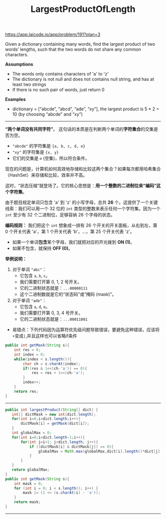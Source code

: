 ﻿---
layout: default
title: LargestProductOfLength
narrow: true
---
https://app.laicode.io/app/problem/191?plan=3

Given a dictionary containing many words, find the largest product of two words’ lengths, such that the two words do not share any common characters.

**Assumptions**

- The words only contains characters of 'a' to 'z'
- The dictionary is not null and does not contains null string, and has at least two strings
- If there is no such pair of words, just return 0

**Examples**

- dictionary = [“abcde”, “abcd”, “ade”, “xy”], the largest product is 5 * 2 = 10 (by choosing “abcde” and “xy”)
***
**“两个单词没有共同字符”**。
这句话的本质是在判断两个单词的**字符集合**的交集是否为空。
- `"abcde"` 的字符集是 `{a, b, c, d, e}`
- `"xy"` 的字符集是 `{x, y}`
- 它们的交集是 `∅` (空集)，所以符合条件。

现在的问题是，计算机如何高效地存储和比较这两个集合？如果每次都用哈希集合（HashSet）来存储和比较，效率并不高。

这时，“状态压缩”就登场了。它的核心思想是：**用一个整数的二进制位来“编码”这个字符集**。

由于题目规定单词只包含 'a' 到 'z' 的小写字母，总共 **26** 个。这提供了一个关键线索：我们可以用一个 32 位的 `int` 类型的整数来表示任何一个字符集。因为一个 `int` 至少有 32 个二进制位，足够容纳 26 个字母的状态。

**编码规则：** 我们把这个 `int` 想象成一排有 26 个开关的开关面板，从右到左，第 0 个开关代表 'a'，第 1 个开关代表 'b'，...，第 25 个开关代表 'z'。
- 如果一个单词**包含**某个字母，我们就把对应的开光拨到 **ON (1)**。
- 如果不包含，就保持 **OFF (0)**。

**举例说明：**
1. 对于单词 `"abc"`：
    - 它包含 `a`, `b`, `c`。
    - 我们需要打开第 0, 1, 2 号开关。
    - 它的二进制状态就是：`...00000111`
    - 这个二进制数就是它的“状态码”或“掩码 (mask)”。
2. 对于单词 `"ade"`：
    - 它包含 `a`, `d`, `e`。
    - 我们需要打开第 0, 3, 4 号开关。
    - 它的二进制状态就是：`...00011001`

- 易错点：下列代码因为运算符优先级问题导致错误，要避免这种错误，应该将`+`变成`|`,并且这样也可以省略if条件
```java
public int getMask(String s){  
    int res = 0;  
    int index = 0;  
    while(index < s.length()){  
        char ch = s.charAt(index);  
        if((res & 1<<(ch-'a')) == 0){  
            res = res + 1<<(ch-'a');  
        }  
        index++;  
    }  
    return res;  
}
```
***
```java
public int largestProduct(String[] dict) {  
   int[] dictMask = new int[dict.length];  
   for(int i=0;i<dict.length;i++){  
       dictMask[i] = getMask(dict[i]);  
   }  
   int globalMax = 0;  
   for(int i=0;i<dict.length-1;i++){  
       for(int j=i+1; j<dict.length; j++){  
           if ((dictMask[i] & dictMask[j]) == 0){  
               globalMax = Math.max(globalMax,dict[i].length()*dict[j].length());  
           }  
       }  
   }  
   return globalMax;  
}  
public int getMask(String s){  
    int mask = 0;  
    for (int i = 0; i < s.length(); i++) {  
        mask |= (1 << (s.charAt(i) - 'a'));  
    }  
    return mask;  
}
```
***
